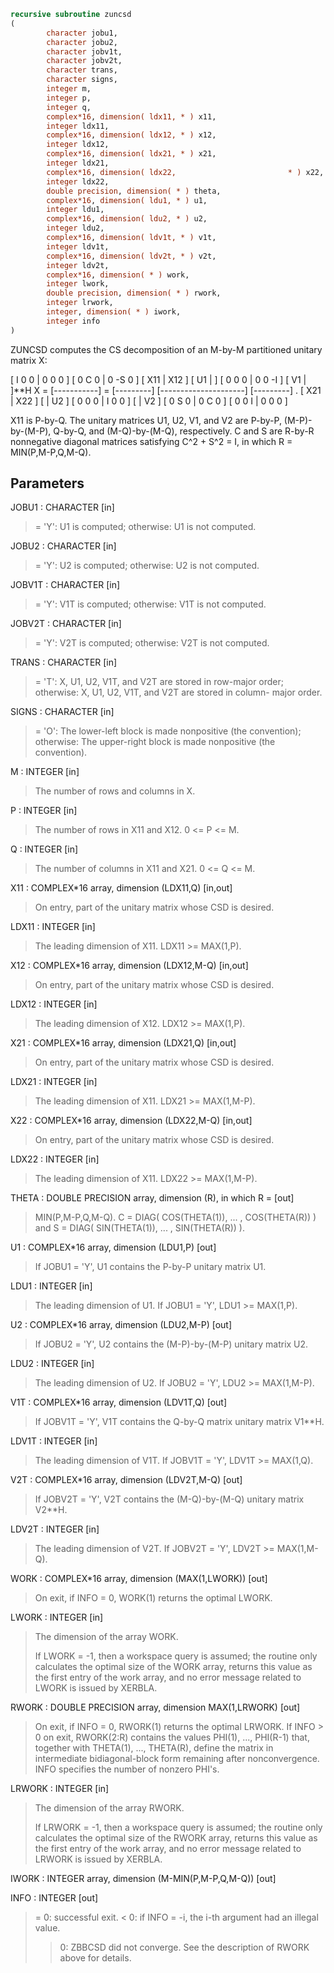 ```fortran
recursive subroutine zuncsd
(
        character jobu1,
        character jobu2,
        character jobv1t,
        character jobv2t,
        character trans,
        character signs,
        integer m,
        integer p,
        integer q,
        complex*16, dimension( ldx11, * ) x11,
        integer ldx11,
        complex*16, dimension( ldx12, * ) x12,
        integer ldx12,
        complex*16, dimension( ldx21, * ) x21,
        integer ldx21,
        complex*16, dimension( ldx22,                         * ) x22,
        integer ldx22,
        double precision, dimension( * ) theta,
        complex*16, dimension( ldu1, * ) u1,
        integer ldu1,
        complex*16, dimension( ldu2, * ) u2,
        integer ldu2,
        complex*16, dimension( ldv1t, * ) v1t,
        integer ldv1t,
        complex*16, dimension( ldv2t, * ) v2t,
        integer ldv2t,
        complex*16, dimension( * ) work,
        integer lwork,
        double precision, dimension( * ) rwork,
        integer lrwork,
        integer, dimension( * ) iwork,
        integer info
)
```

ZUNCSD computes the CS decomposition of an M-by-M partitioned
unitary matrix X:

[  I  0  0 |  0  0  0 ]
[  0  C  0 |  0 -S  0 ]
[ X11 | X12 ]   [ U1 |    ] [  0  0  0 |  0  0 -I ] [ V1 |    ]**H
X = [-----------] = [---------] [---------------------] [---------]   .
[ X21 | X22 ]   [    | U2 ] [  0  0  0 |  I  0  0 ] [    | V2 ]
[  0  S  0 |  0  C  0 ]
[  0  0  I |  0  0  0 ]

X11 is P-by-Q. The unitary matrices U1, U2, V1, and V2 are P-by-P,
(M-P)-by-(M-P), Q-by-Q, and (M-Q)-by-(M-Q), respectively. C and S are
R-by-R nonnegative diagonal matrices satisfying C^2 + S^2 = I, in
which R = MIN(P,M-P,Q,M-Q).

## Parameters
JOBU1 : CHARACTER [in]
> = 'Y':      U1 is computed;
> otherwise:  U1 is not computed.

JOBU2 : CHARACTER [in]
> = 'Y':      U2 is computed;
> otherwise:  U2 is not computed.

JOBV1T : CHARACTER [in]
> = 'Y':      V1T is computed;
> otherwise:  V1T is not computed.

JOBV2T : CHARACTER [in]
> = 'Y':      V2T is computed;
> otherwise:  V2T is not computed.

TRANS : CHARACTER [in]
> = 'T':      X, U1, U2, V1T, and V2T are stored in row-major
> order;
> otherwise:  X, U1, U2, V1T, and V2T are stored in column-
> major order.

SIGNS : CHARACTER [in]
> = 'O':      The lower-left block is made nonpositive (the
> convention);
> otherwise:  The upper-right block is made nonpositive (the
> convention).

M : INTEGER [in]
> The number of rows and columns in X.

P : INTEGER [in]
> The number of rows in X11 and X12. 0 <= P <= M.

Q : INTEGER [in]
> The number of columns in X11 and X21. 0 <= Q <= M.

X11 : COMPLEX*16 array, dimension (LDX11,Q) [in,out]
> On entry, part of the unitary matrix whose CSD is desired.

LDX11 : INTEGER [in]
> The leading dimension of X11. LDX11 >= MAX(1,P).

X12 : COMPLEX*16 array, dimension (LDX12,M-Q) [in,out]
> On entry, part of the unitary matrix whose CSD is desired.

LDX12 : INTEGER [in]
> The leading dimension of X12. LDX12 >= MAX(1,P).

X21 : COMPLEX*16 array, dimension (LDX21,Q) [in,out]
> On entry, part of the unitary matrix whose CSD is desired.

LDX21 : INTEGER [in]
> The leading dimension of X11. LDX21 >= MAX(1,M-P).

X22 : COMPLEX*16 array, dimension (LDX22,M-Q) [in,out]
> On entry, part of the unitary matrix whose CSD is desired.

LDX22 : INTEGER [in]
> The leading dimension of X11. LDX22 >= MAX(1,M-P).

THETA : DOUBLE PRECISION array, dimension (R), in which R = [out]
> MIN(P,M-P,Q,M-Q).
> C = DIAG( COS(THETA(1)), ... , COS(THETA(R)) ) and
> S = DIAG( SIN(THETA(1)), ... , SIN(THETA(R)) ).

U1 : COMPLEX*16 array, dimension (LDU1,P) [out]
> If JOBU1 = 'Y', U1 contains the P-by-P unitary matrix U1.

LDU1 : INTEGER [in]
> The leading dimension of U1. If JOBU1 = 'Y', LDU1 >=
> MAX(1,P).

U2 : COMPLEX*16 array, dimension (LDU2,M-P) [out]
> If JOBU2 = 'Y', U2 contains the (M-P)-by-(M-P) unitary
> matrix U2.

LDU2 : INTEGER [in]
> The leading dimension of U2. If JOBU2 = 'Y', LDU2 >=
> MAX(1,M-P).

V1T : COMPLEX*16 array, dimension (LDV1T,Q) [out]
> If JOBV1T = 'Y', V1T contains the Q-by-Q matrix unitary
> matrix V1**H.

LDV1T : INTEGER [in]
> The leading dimension of V1T. If JOBV1T = 'Y', LDV1T >=
> MAX(1,Q).

V2T : COMPLEX*16 array, dimension (LDV2T,M-Q) [out]
> If JOBV2T = 'Y', V2T contains the (M-Q)-by-(M-Q) unitary
> matrix V2**H.

LDV2T : INTEGER [in]
> The leading dimension of V2T. If JOBV2T = 'Y', LDV2T >=
> MAX(1,M-Q).

WORK : COMPLEX*16 array, dimension (MAX(1,LWORK)) [out]
> On exit, if INFO = 0, WORK(1) returns the optimal LWORK.

LWORK : INTEGER [in]
> The dimension of the array WORK.
> 
> If LWORK = -1, then a workspace query is assumed; the routine
> only calculates the optimal size of the WORK array, returns
> this value as the first entry of the work array, and no error
> message related to LWORK is issued by XERBLA.

RWORK : DOUBLE PRECISION array, dimension MAX(1,LRWORK) [out]
> On exit, if INFO = 0, RWORK(1) returns the optimal LRWORK.
> If INFO > 0 on exit, RWORK(2:R) contains the values PHI(1),
> ..., PHI(R-1) that, together with THETA(1), ..., THETA(R),
> define the matrix in intermediate bidiagonal-block form
> remaining after nonconvergence. INFO specifies the number
> of nonzero PHI's.

LRWORK : INTEGER [in]
> The dimension of the array RWORK.
> 
> If LRWORK = -1, then a workspace query is assumed; the routine
> only calculates the optimal size of the RWORK array, returns
> this value as the first entry of the work array, and no error
> message related to LRWORK is issued by XERBLA.

IWORK : INTEGER array, dimension (M-MIN(P,M-P,Q,M-Q)) [out]

INFO : INTEGER [out]
> = 0:  successful exit.
> < 0:  if INFO = -i, the i-th argument had an illegal value.
> > 0:  ZBBCSD did not converge. See the description of RWORK
> above for details.
